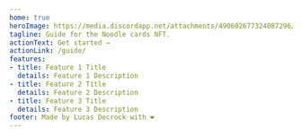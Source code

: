 ```yaml
---
home: true
heroImage: https://media.discordapp.net/attachments/490602677324087296/819623003745681408/noooooooooodle.pn
tagline: Guide for the Noodle cards NFT.
actionText: Get started →
actionLink: /guide/
features:
- title: Feature 1 Title
  details: Feature 1 Description
- title: Feature 2 Title
  details: Feature 2 Description
- title: Feature 3 Title
  details: Feature 3 Description
footer: Made by Lucas Decrock with ❤️
---
```

